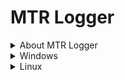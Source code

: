 # MTR Logger
<details>
  <summary>About MTR Logger</summary>
  Test
</details>
<details>
  <summary>Windows</summary>
  Test
</details>

<details>
  <summary>Linux</summary>
  Quick one-line install: 
  
  curl -fsSL https://calebbrendel.com/mtr-logger/linux | sudo bash
</details>
